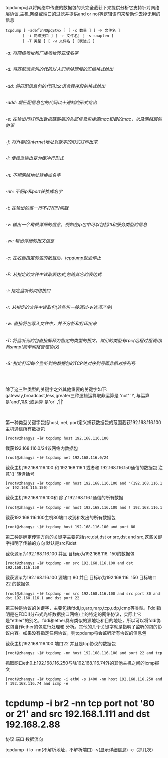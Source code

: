 tcpdump可以将网络中传送的数据包的头完全截获下来提供分析它支持针对网络层协议,主机,网络或端口的过滤并提供and or not等逻辑语句来帮助你去掉无用的信息

```shell
tcpdump [ -adeflnNOpqStvx ] [ -c 数量 ] [ -F 文件名 ]
　　　　 [ -i 网络接口 ] [ -r 文件名] [ -s snaplen ]
　　　　 [ -T 类型 ] [ -w 文件名 ] [表达式 ]
```
###### -a: 将网络地址和广播地址转变成名字
###### -d: 将匹配信息包的代码以人们能够理解的汇编格式给出
###### -dd: 将匹配信息包的代码以c语言程序段的格式给出
###### -ddd: 将匹配信息包的代码以十进制的形式给出
###### -e: 在输出行打印出数据链路层的头部信息包括源mac和目的mac，以及网络层的协议
###### -f: 将外部的Internet地址以数字的形式打印出来
###### -l: 使标准输出变为缓冲行形式
###### -n: 不把网络地址转换成名字
###### -nn: 不把ip和port转换成名字
###### -t: 在输出的每一行不打印时间戳
###### -v: 输出一个稍微详细的信息，例如在ip包中可以包括ttl和服务类型的信息
###### -vv: 输出详细的报文信息
###### -c: 在收到指定的包的数目后，tcpdump就会停止
###### -F: 从指定的文件中读取表达式,忽略其它的表达式
###### -i: 指定监听的网络接口
###### -r: 从指定的文件中读取包(这些包一般通过-w选项产生)
###### -w: 直接将包写入文件中，并不分析和打印出来
###### -T: 将监听到的包直接解释为指定的类型的报文，常见的类型有rpc(远程过程调用)和snmp(简单网络管理协议)
###### -S: 指定打印每个监听到的数据包的TCP绝对序列号而非相对序列号

<br>

除了这三种类型的关键字之外其他重要的关键字如下: gateway,broadcast,less,greater三种逻辑运算取非运算是 'not' '!', 与运算是'and','&&';或运算 是'or' ,'||'

<br>

第一种类型关键字包括host, net, port定义捕获数据包的范围截获192.168.116.100主机通信所有数据包
```shell
[root@zhangyz ~]# tcpdump host 192.168.116.100	
```

截获192.168.116.0/24该网络内数据包
```shell
[root@zhangyz ~]# tcpdump net 192.168.116.0/24
```

截获主机192.168.116.100 和 192.168.116.1 或者和 192.168.116.150通信的数据包 注意'()' 转译括号
```shell
[root@zhangyz ~]# tcpdump -nn host 192.168.116.100 and '(192.168.116.1 or 192.168.116.150)'
```

截获主机192.168.116.100和 除了192.168.116.1通信的所有数据
```shell
[root@zhangyz ~]# tcpdump -nn host 192.168.116.100 and ! 192.168.116.1
```

截获192.168.116.100主机80端口收到和发出的所有数据包
```shell
[root@zhangyz ~]# tcpdump host 192.168.116.100 and port 80
```

第二种是确定传输方向的关键字主要包括src,dst,dst or src,dst and src,这些关键字指明了传输的方向 默认是src和dst	

截获源ip为192.168.116.100 并且 目标ip为192.168.116. 150的数据包
```shell
[root@zhangyz ~]# tcpdump -nn src 192.168.116.100 and dst 192.168.116.150
```

截获源ip为192.168.116.100 源端口 80  并且 目标ip为192.168.116. 150 目标端口 22 的数据包
```shell
[root@zhangyz ~]# tcpdump -nn src 192.168.116.100 and src port 80 and dst 192.168.116.1 and dst port 22
```

第三种是协议的关键字，主要包括fddi,ip,arp,rarp,tcp,udp,icmp等类型。Fddi指明是在FDDI(分布式光纤数据接口网络)上的特定的网络协议，实际上它是"ether"的别名，fddi和ether具有类似的源地址和目的地址，所以可以将fddi协议包当作ether的包进行处理和 分析。其他的几个关键字就是指明了监听的包的协议内容。如果没有指定任何协议，则tcpdump将会监听所有协议的信息包

截获主机192.168.116.100 端口22 并且是tcp协议的数据包
```shell
[root@zhangyz ~]# tcpdump -nn host 192.168.116.100 and port 22 and tcp
```

抓取网口eth0上192.168.116.250与除192.168.116.74外的其他主机之间的icmp报文
```shell
[root@zhangyz ~]# tcpdump -i eth0 -s 1400 -nn host 192.168.116.250 and ! 192.168.116.74 and icmp -e
```




# tcpdump -i br2   -nn tcp port not '80 or 21' and src 192.168.1.111 and dst 192.168.2.88
协议
端口
数据流向


tcpdump -i lo -nn(不解析地址，不解析端口) -v(显示详细信息) -c（抓几次）











